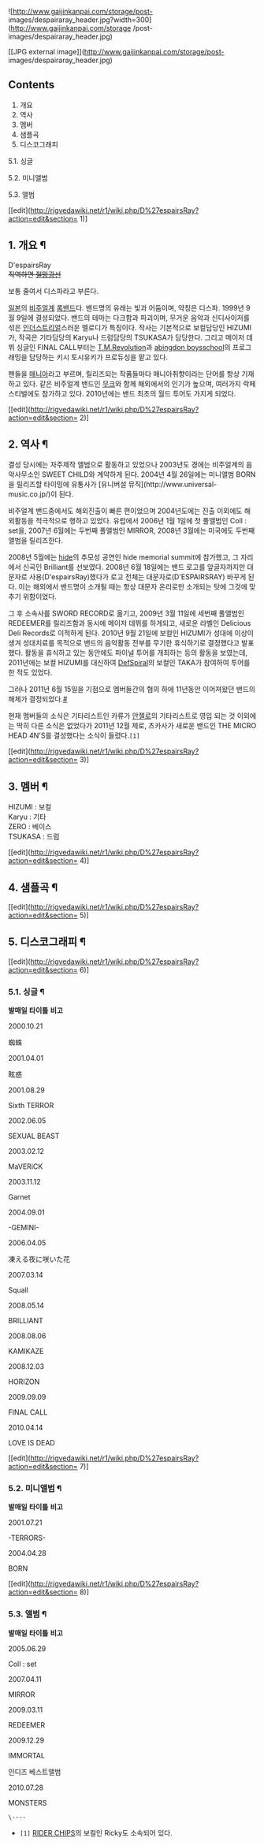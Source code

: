 ![http://www.gaijinkanpai.com/storage/post-
images/despairaray_header.jpg?width=300](http://www.gaijinkanpai.com/storage
/post-images/despairaray_header.jpg)

[[JPG external image]](http://www.gaijinkanpai.com/storage/post-
images/despairaray_header.jpg)

## Contents

    

1. 개요 
2. 역사 
3. 멤버 
4. 샘플곡 
5. 디스코그래피 
    

5.1. 싱글

5.2. 미니앨범

5.3. 앨범

[[edit](http://rigvedawiki.net/r1/wiki.php/D%27espairsRay?action=edit&section=
1)]

## 1. 개요 ¶

  

D'espairsRay  
<del>직역하면 [절망광선](%EC%A0%88%EB%A7%9D%EC%84%A0%EC%83%9D.md)</del>

  

보통 줄여서 디스파라고 부른다.

  

[일본](%EC%9D%BC%EB%B3%B8.md)의
[비주얼계](%EB%B9%84%EC%A3%BC%EC%96%BC%EA%B3%84.md)
[록밴드](%EB%A1%9D%EB%B0%B4%EB%93%9C.md)다. 밴드명의 유래는 빛과 어둠이며, 약칭은 디스파. 1999년 9월
9일에 결성되었다. 밴드의 테마는 다크함과 파괴이며, 무거운 음악과 신디사이저를 섞은
[인더스트리얼](%EC%9D%B8%EB%8D%94%EC%8A%A4%ED%8A%B8%EB%A6%AC%EC%96%BC.md)스러운 멜로디가
특징이다. 작사는 기본적으로 보컬담당인 HIZUMI가, 작곡은 기타담당의 Karyu나 드럼담당의 TSUKASA가 담당한다. 그리고 메이저
데뷔 싱글인 FINAL CALL부터는 [T.M.Revolution](%EB%8B%88%EC%8B%9C%EC%B9%B4%EC%99%80%20%ED%83%80%EC%B9%B4%EB%85%B8%EB%A6%AC.md)과 [abingdon boysschool](abingdon%20boys%20school.md)의 프로그래밍을 담당하는 키시 토시유키가 프로듀싱을 맡고 있다.

  

팬들을 [매니아](%EB%A7%A4%EB%8B%88%EC%95%84.md)라고 부르며, 릴리즈되는 작품들마다 매니아취향이라는 단어를
항상 기재하고 있다. 같은 비주얼계 밴드인 [무크](%EB%AC%B4%ED%81%AC.md)와 함께 해외에서의 인기가 높으며, 여러가지
락페스티벌에도 참가하고 있다. 2010년에는 밴드 최초의 월드 투어도 가지게 되었다.

  

[[edit](http://rigvedawiki.net/r1/wiki.php/D%27espairsRay?action=edit&section=
2)]

## 2. 역사 ¶

  

결성 당시에는 자주제작 앨범으로 활동하고 있었으나 2003년도 경에는 비주얼계의 음악사무소인 SWEET CHILD와 계약하게 된다.
2004년 4월 26일에는 미니앨범 BORN을 릴리즈할 타이밍에 유통사가 [유니버설 뮤직](http://www.universal-
music.co.jp/)이 된다.

  

비주얼계 밴드중에서도 해외진출이 빠른 편이었으며 2004년도에는 진출 이외에도 해외활동을 적극적으로 행하고 있었다. 유럽에서 2006년 1월
1일에 첫 풀앨범인 Coll : set을, 2007년 6월에는 두번째 풀앨범인 MIRROR, 2008년 3월에는 미국에도 두번째 앨범을
릴리즈한다.

  

2008년 5월에는 [hide](hide.md)의 추모성 공연인 hide memorial summit에 참가했고, 그 자리에서 신곡인
Brilliant를 선보였다. 2008년 6월 18일에는 밴드 로고를 앞글자까지만 대문자로 사용(D'espairsRay)했다가 로고 전체는
대문자로(D'ESPAIRSRAY) 바꾸게 된다. 이는 해외에서 밴드명이 소개될 때는 항상 대문자 온리로만 소개되는 탓에 그것에 맞추기
위함이었다.

  

그 후 소속사를 SWORD RECORD로 옮기고, 2009년 3월 11일에 세번째 풀앨범인 REDEEMER를 릴리즈함과 동시에 메이저 데뷔를
하게되고, 새로운 라벨인 Delicious Deli Records로 이적하게 된다. 2010년 9월 21일에 보컬인 HIZUMI가 성대에
이상이 생겨 성대치료를 목적으로 밴드의 음악활동 전부를 무기한 휴식하기로 결정했다고 발표했다. 활동을 휴식하고 있는 동안에도 파이널 투어를
개최하는 등의 활동을 보였는데, 2011년에는 보컬 HIZUMI를 대신하여 [DefSpiral](DefSpiral.md)의 보컬인
TAKA가 참여하여 투어를 한 적도 있었다.

  

그러나 2011년 6월 15일을 기점으로 멤버들간의 협의 하에 11년동안 이어져왔던 밴드의 해체가
결정되었다.[#](http://despairsray.jp/jp/information.html)

  

현재 멤버들의 소식은 기타리스트인 카류가 [안젤로](%EC%95%88%EC%A0%A4%EB%A1%9C.md)의 기타리스트로 영입 되는
것 이외에는 딱히 다른 소식은 없었다가 2011년 12월 제로, 츠카사가 새로운 밴드인 THE MICRO HEAD 4N'S를 결성했다는
소식이 들렸다.`[1]`

  

[[edit](http://rigvedawiki.net/r1/wiki.php/D%27espairsRay?action=edit&section=
3)]

## 3. 멤버 ¶

  

HIZUMI : 보컬  
Karyu : 기타  
ZERO : 베이스  
TSUKASA : 드럼

  

[[edit](http://rigvedawiki.net/r1/wiki.php/D%27espairsRay?action=edit&section=
4)]

## 4. 샘플곡 ¶

  

[[edit](http://rigvedawiki.net/r1/wiki.php/D%27espairsRay?action=edit&section=
5)]

## 5. 디스코그래피 ¶

[[edit](http://rigvedawiki.net/r1/wiki.php/D%27espairsRay?action=edit&section=
6)]

### 5.1. 싱글 ¶

**발매일**
**타이틀**
**비고**

2000.10.21

蜘蛛

2001.04.01

眩惑

2001.08.29

Sixth TERROR

2002.06.05

SEXUAL BEAST

2003.02.12

MaVERiCK

2003.11.12

Garnet

2004.09.01

-GEMINI-

2006.04.05

凍える夜に咲いた花

2007.03.14

Squall

2008.05.14

BRILLIANT

2008.08.06

KAMIKAZE

2008.12.03

HORIZON

2009.09.09

FINAL CALL

2010.04.14

LOVE IS DEAD

[[edit](http://rigvedawiki.net/r1/wiki.php/D%27espairsRay?action=edit&section=
7)]

### 5.2. 미니앨범 ¶

**발매일**
**타이틀**
**비고**

2001.07.21

-TERRORS-

2004.04.28

BORN

[[edit](http://rigvedawiki.net/r1/wiki.php/D%27espairsRay?action=edit&section=
8)]

### 5.3. 앨범 ¶

**발매일**
**타이틀**
**비고**

2005.06.29

Coll : set

2007.04.11

MIRROR

2009.03.11

REDEEMER

2009.12.29

IMMORTAL

인디즈 베스트앨범

2010.07.28

MONSTERS

`\----`

  * `[1]` [RIDER CHIPS](RIDER%20CHIPS.md)의 보컬인 Ricky도 소속되어 있다.


